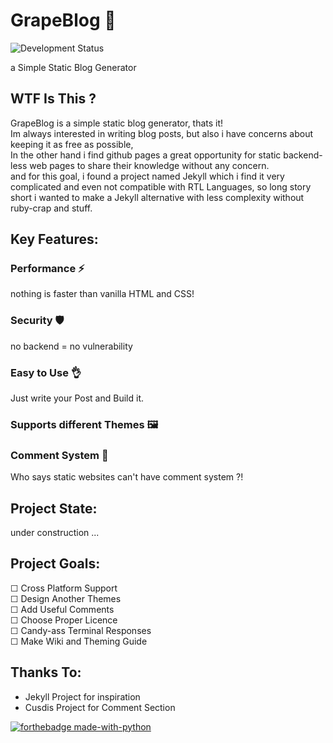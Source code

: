 # GrapeBlog 🍇
![Development Status](https://img.shields.io/badge/Development%20Status-Beta-blue)

a Simple Static Blog Generator


## WTF Is This ?
GrapeBlog is a simple static blog generator, thats it! \
Im always interested in writing blog posts, but also i have concerns about keeping it as free as possible, \
In the other hand i find github pages a great opportunity for static backend-less web pages to share their knowledge without any concern.\
and for this goal, i found a project named Jekyll which i find it very complicated and even not compatible with RTL Languages, so long story short i wanted to make a Jekyll alternative with less complexity without ruby-crap and stuff.

## Key Features:
### Performance ⚡
nothing is faster than vanilla HTML and CSS!
### Security 🛡️ 
no backend = no vulnerability
### Easy to Use 👌 
Just write your Post and Build it.
### Supports different Themes 🖼️
### Comment System 💬         
Who says static websites can't have comment system ?!

## Project State:
under construction ...

## Project Goals:
☐ Cross Platform Support \
☐ Design Another Themes \
☐ Add Useful Comments \
☐ Choose Proper Licence \
☐ Candy-ass Terminal Responses \
☐ Make Wiki and Theming Guide 


## Thanks To:
- Jekyll Project for inspiration 
- Cusdis Project for Comment Section

[![forthebadge made-with-python](http://ForTheBadge.com/images/badges/made-with-python.svg)](https://www.python.org/)

